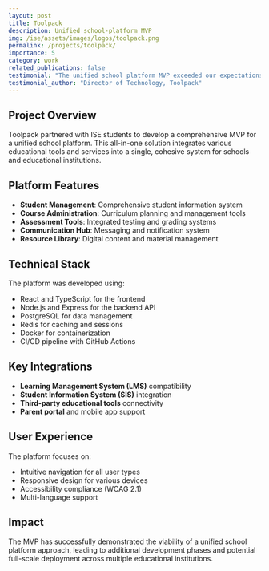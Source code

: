 ```yaml
---
layout: post
title: Toolpack
description: Unified school-platform MVP
img: /ise/assets/images/logos/toolpack.png
permalink: /projects/toolpack/
importance: 5
category: work
related_publications: false
testimonial: "The unified school platform MVP exceeded our expectations. The ISE students delivered a comprehensive solution that streamlines our educational processes and improves student engagement."
testimonial_author: "Director of Technology, Toolpack"
---
```


## Project Overview

Toolpack partnered with ISE students to develop a comprehensive MVP for a unified school platform. This all-in-one solution integrates various educational tools and services into a single, cohesive system for schools and educational institutions.

## Platform Features

- **Student Management**: Comprehensive student information system
- **Course Administration**: Curriculum planning and management tools
- **Assessment Tools**: Integrated testing and grading systems
- **Communication Hub**: Messaging and notification system
- **Resource Library**: Digital content and material management

## Technical Stack

The platform was developed using:
- React and TypeScript for the frontend
- Node.js and Express for the backend API
- PostgreSQL for data management
- Redis for caching and sessions
- Docker for containerization
- CI/CD pipeline with GitHub Actions

## Key Integrations

- **Learning Management System (LMS)** compatibility
- **Student Information System (SIS)** integration
- **Third-party educational tools** connectivity
- **Parent portal** and mobile app support

## User Experience

The platform focuses on:
- Intuitive navigation for all user types
- Responsive design for various devices
- Accessibility compliance (WCAG 2.1)
- Multi-language support

## Impact

The MVP has successfully demonstrated the viability of a unified school platform approach, leading to additional development phases and potential full-scale deployment across multiple educational institutions.

